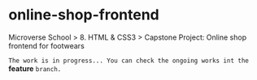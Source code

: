 # online-shop-frontend
Microverse School > 8. HTML &amp; CSS3 > Capstone Project: Online shop frontend for footwears

```The work is in progress... You can check the ongoing works int the``` **feature** ```branch.```